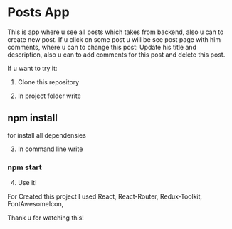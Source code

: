 # Posts App

This is app where u see all posts which takes from backend, also u can to create new post.
If u click on some post u will be see  post page with him comments, where u can to change this post: Update his title and description, also u can to add comments for this post and delete this post.

If u want to try it:

1. Clone this repository

2. In project folder write

## npm install

for install all dependensies

3. In command line write

### npm start

4. Use it!

For Created this project I used React, React-Router, Redux-Toolkit, FontAwesomeIcon,

Thank u for watching this!
